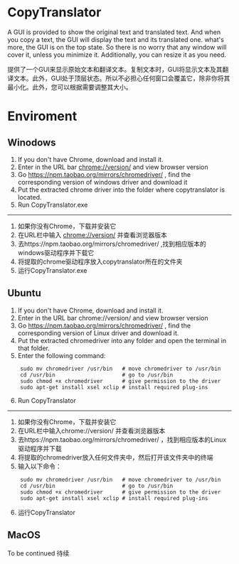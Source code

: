 # CopyTranslator
A GUI is provided to show the original text and translated text. And when you copy a text, the GUI will display the text and its translated one. what's more, the GUI is on the top state. So there is no worry that any window will cover it, unless you minimize it. Additionally, you can resize it as you need.

提供了一个GUI来显示原始文本和翻译文本。复制文本时，GUI将显示文本及其翻译文本。此外，GUI处于顶层状态。所以不必担心任何窗口会覆盖它，除非你将其最小化。此外，您可以根据需要调整其大小。

# Enviroment
## Winodows
1. If you don't have Chrome, download and install it.
2. Enter in the URL bar [chrome://version/](url) and view browser version
3. Go https://npm.taobao.org/mirrors/chromedriver/ , find the corresponding version of windows driver and download it
4. Put the extracted chrome driver into the folder where copytranslator is located.
5. Run CopyTranslator.exe
--------------------------
1. 如果你没有Chrome，下载并安装它
2. 在URL栏中输入 [chrome://version/](url) 并查看浏览器版本
3. 去https://npm.taobao.org/mirrors/chromedriver/ ,找到相应版本的windows驱动程序并下载它
4. 将提取的chrome驱动程序放入copytranslator所在的文件夹
5. 运行CopyTranslator.exe

## Ubuntu
1. If you don't have Chrome, download and install it.
2. Enter in the URL bar chrome://version/ and view browser version
3. Go https://npm.taobao.org/mirrors/chromedriver/ , find the corresponding version of Linux driver and download it.
4. Put the extracted chromedriver into any folder and open the terminal in that folder.
5. Enter the following command:
```
    sudo mv chromedriver /usr/bin   # move chromedriver to /usr/bin
    cd /usr/bin                     # go to /usr/bin
    sudo chmod +x chromedriver      # give permission to the driver
    sudo apt-get install xsel xclip # install required plug-ins
```
6. Run CopyTranslator
--------------------------
1. 如果你没有Chrome，下载并安装它
2. 在URL栏中输入chrome://version/ 并查看浏览器版本
3. 去https://npm.taobao.org/mirrors/chromedriver/ ，找到相应版本的Linux驱动程序并下载
4. 将提取的chromedriver放入任何文件夹中，然后打开该文件夹中的终端
5. 输入以下命令：
```
    sudo mv chromedriver /usr/bin   # move chromedriver to /usr/bin
    cd /usr/bin                     # go to /usr/bin
    sudo chmod +x chromedriver      # give permission to the driver
    sudo apt-get install xsel xclip # install required plug-ins
```
6. 运行CopyTranslator

## MacOS
To be continued
待续
